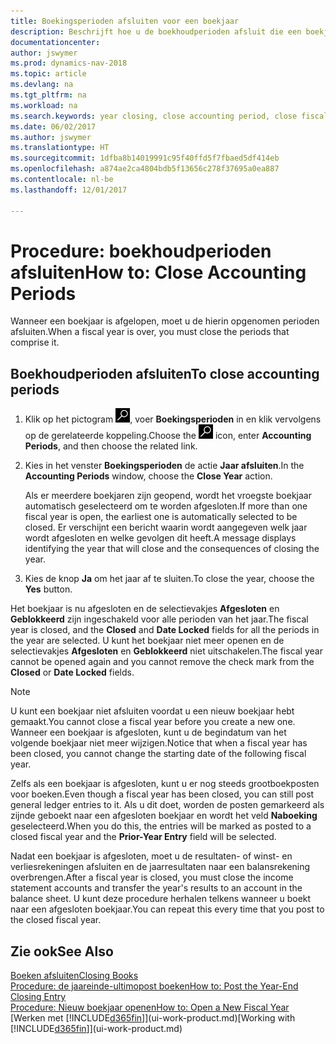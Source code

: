 ```yaml
---
title: Boekingsperioden afsluiten voor een boekjaar
description: Beschrijft hoe u de boekhoudperioden afsluit die een boekjaar vormen.
documentationcenter: 
author: jswymer
ms.prod: dynamics-nav-2018
ms.topic: article
ms.devlang: na
ms.tgt_pltfrm: na
ms.workload: na
ms.search.keywords: year closing, close accounting period, close fiscal year, bank account detailed trial balance
ms.date: 06/02/2017
ms.author: jswymer
ms.translationtype: HT
ms.sourcegitcommit: 1dfba8b14019991c95f40ffd5f7fbaed5df414eb
ms.openlocfilehash: a874ae2ca4804bdb5f13656c278f37695a0ea887
ms.contentlocale: nl-be
ms.lasthandoff: 12/01/2017

---
```

# <a name="how-to-close-accounting-periods"></a><span data-ttu-id="806c0-103">Procedure: boekhoudperioden afsluiten</span><span class="sxs-lookup"><span data-stu-id="806c0-103">How to: Close Accounting Periods</span></span>
<span data-ttu-id="806c0-104">Wanneer een boekjaar is afgelopen, moet u de hierin opgenomen perioden afsluiten.</span><span class="sxs-lookup"><span data-stu-id="806c0-104">When a fiscal year is over, you must close the periods that comprise it.</span></span>

## <a name="to-close-accounting-periods"></a><span data-ttu-id="806c0-105">Boekhoudperioden afsluiten</span><span class="sxs-lookup"><span data-stu-id="806c0-105">To close accounting periods</span></span>
1. <span data-ttu-id="806c0-106">Klik op het pictogram ![Zoeken naar pagina of rapport](media/ui-search/search_small.png "pictogram Zoeken naar pagina of rapport"), voer **Boekingsperioden** in en klik vervolgens op de gerelateerde koppeling.</span><span class="sxs-lookup"><span data-stu-id="806c0-106">Choose the ![Search for Page or Report](media/ui-search/search_small.png "Search for Page or Report icon") icon, enter **Accounting Periods**, and then choose the related link.</span></span>
2. <span data-ttu-id="806c0-107">Kies in het venster **Boekingsperioden** de actie **Jaar afsluiten**.</span><span class="sxs-lookup"><span data-stu-id="806c0-107">In the **Accounting Periods** window, choose the **Close Year** action.</span></span>

    <span data-ttu-id="806c0-108">Als er meerdere boekjaren zijn geopend, wordt het vroegste boekjaar automatisch geselecteerd om te worden afgesloten.</span><span class="sxs-lookup"><span data-stu-id="806c0-108">If more than one fiscal year is open, the earliest one is automatically selected to be closed.</span></span> <span data-ttu-id="806c0-109">Er verschijnt een bericht waarin wordt aangegeven welk jaar wordt afgesloten en welke gevolgen dit heeft.</span><span class="sxs-lookup"><span data-stu-id="806c0-109">A message displays identifying the year that will close and the consequences of closing the year.</span></span>
3. <span data-ttu-id="806c0-110">Kies de knop **Ja** om het jaar af te sluiten.</span><span class="sxs-lookup"><span data-stu-id="806c0-110">To close the year, choose the **Yes** button.</span></span>

<span data-ttu-id="806c0-111">Het boekjaar is nu afgesloten en de selectievakjes **Afgesloten** en **Geblokkeerd** zijn ingeschakeld voor alle perioden van het jaar.</span><span class="sxs-lookup"><span data-stu-id="806c0-111">The fiscal year is closed, and the **Closed** and **Date Locked** fields for all the periods in the year are selected.</span></span> <span data-ttu-id="806c0-112">U kunt het boekjaar niet meer openen en de selectievakjes **Afgesloten** en **Geblokkeerd** niet uitschakelen.</span><span class="sxs-lookup"><span data-stu-id="806c0-112">The fiscal year cannot be opened again and you cannot remove the check mark from the **Closed** or **Date Locked** fields.</span></span>

> [!NOTE]  
>   <span data-ttu-id="806c0-113">U kunt een boekjaar niet afsluiten voordat u een nieuw boekjaar hebt gemaakt.</span><span class="sxs-lookup"><span data-stu-id="806c0-113">You cannot close a fiscal year before you create a new one.</span></span> <span data-ttu-id="806c0-114">Wanneer een boekjaar is afgesloten, kunt u de begindatum van het volgende boekjaar niet meer wijzigen.</span><span class="sxs-lookup"><span data-stu-id="806c0-114">Notice that when a fiscal year has been closed, you cannot change the starting date of the following fiscal year.</span></span>

<span data-ttu-id="806c0-115">Zelfs als een boekjaar is afgesloten, kunt u er nog steeds grootboekposten voor boeken.</span><span class="sxs-lookup"><span data-stu-id="806c0-115">Even though a fiscal year has been closed, you can still post general ledger entries to it.</span></span> <span data-ttu-id="806c0-116">Als u dit doet, worden de posten gemarkeerd als zijnde geboekt naar een afgesloten boekjaar en wordt het veld **Naboeking** geselecteerd.</span><span class="sxs-lookup"><span data-stu-id="806c0-116">When you do this, the entries will be marked as posted to a closed fiscal year and the **Prior-Year Entry** field will be selected.</span></span>

<span data-ttu-id="806c0-117">Nadat een boekjaar is afgesloten, moet u de resultaten- of winst- en verliesrekeningen afsluiten en de jaarresultaten naar een balansrekening overbrengen.</span><span class="sxs-lookup"><span data-stu-id="806c0-117">After a fiscal year is closed, you must close the income statement accounts and transfer the year's results to an account in the balance sheet.</span></span> <span data-ttu-id="806c0-118">U kunt deze procedure herhalen telkens wanneer u boekt naar een afgesloten boekjaar.</span><span class="sxs-lookup"><span data-stu-id="806c0-118">You can repeat this every time that you post to the closed fiscal year.</span></span>

## <a name="see-also"></a><span data-ttu-id="806c0-119">Zie ook</span><span class="sxs-lookup"><span data-stu-id="806c0-119">See Also</span></span>
[<span data-ttu-id="806c0-120">Boeken afsluiten</span><span class="sxs-lookup"><span data-stu-id="806c0-120">Closing Books</span></span>](year-close-books.md)  
[<span data-ttu-id="806c0-121">Procedure: de jaareinde-ultimopost boeken</span><span class="sxs-lookup"><span data-stu-id="806c0-121">How to: Post the Year-End Closing Entry</span></span>](year-how-post-year-end-close-entry.md)  
[<span data-ttu-id="806c0-122">Procedure: Nieuw boekjaar openen</span><span class="sxs-lookup"><span data-stu-id="806c0-122">How to: Open a New Fiscal Year</span></span>](finance-how-open-new-fiscal-year.md)  
<span data-ttu-id="806c0-123">[Werken met [!INCLUDE[d365fin](includes/d365fin_md.md)]](ui-work-product.md)</span><span class="sxs-lookup"><span data-stu-id="806c0-123">[Working with [!INCLUDE[d365fin](includes/d365fin_md.md)]](ui-work-product.md)</span></span>

